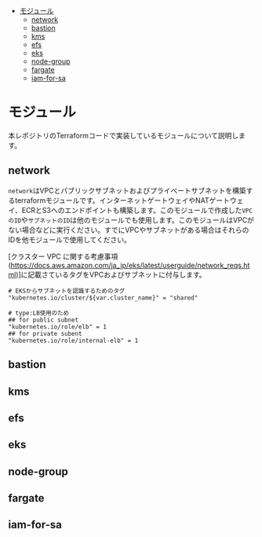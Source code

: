 - [モジュール](#モジュール)
  - [network](#network)
  - [bastion](#bastion)
  - [kms](#kms)
  - [efs](#efs)
  - [eks](#eks)
  - [node-group](#node-group)
  - [fargate](#fargate)
  - [iam-for-sa](#iam-for-sa)

# モジュール

本レポジトリのTerraformコードで実装しているモジュールについて説明します。

## network

`network`はVPCとパブリックサブネットおよびプライベートサブネットを構築するterraformモジュールです。インターネットゲートウェイやNATゲートウェイ、ECRとS3へのエンドポイントも構築します。このモジュールで作成した`VPCのID`や`サブネットのID`は他のモジュールでも使用します。このモジュールはVPCがない場合などに実行ください。すでにVPCやサブネットがある場合はそれらのIDを他モジュールで使用してください。

[クラスター VPC に関する考慮事項(https://docs.aws.amazon.com/ja_jp/eks/latest/userguide/network_reqs.html)]に記載さているタグをVPCおよびサブネットに付与します。

```
# EKSからサブネットを認識するためのタグ
"kubernetes.io/cluster/${var.cluster_name}" = "shared"

# type:LB使用のため
## for public subnet
"kubernetes.io/role/elb" = 1
## for private subent
"kubernetes.io/role/internal-elb" = 1
```

## bastion
## kms
## efs
## eks
## node-group
## fargate
## iam-for-sa

